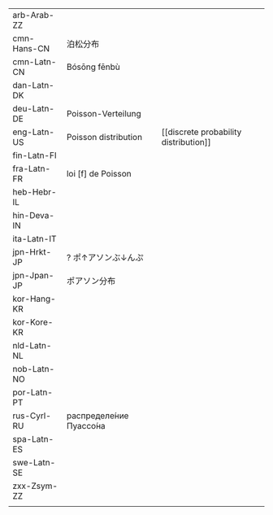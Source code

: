 | | | |
|-|-|-|
| arb-Arab-ZZ |  |  |
| cmn-Hans-CN | 泊松分布 |  |
| cmn-Latn-CN | Bósōng fēnbù |  |
| dan-Latn-DK |  |  |
| deu-Latn-DE | Poisson-Verteilung |  |
| eng-Latn-US | Poisson distribution | [[discrete probability distribution]] |
| fin-Latn-FI |  |  |
| fra-Latn-FR | loi [f] de Poisson |  |
| heb-Hebr-IL |  |  |
| hin-Deva-IN |  |  |
| ita-Latn-IT |  |  |
| jpn-Hrkt-JP | ? ポ↑アソンぶ↓んぷ |  |
| jpn-Jpan-JP | ポアソン分布 |  |
| kor-Hang-KR |  |  |
| kor-Kore-KR |  |  |
| nld-Latn-NL |  |  |
| nob-Latn-NO |  |  |
| por-Latn-PT |  |  |
| rus-Cyrl-RU | распределе́ние Пуассо́на |  |
| spa-Latn-ES |  |  |
| swe-Latn-SE |  |  |
| zxx-Zsym-ZZ |  |  |
|  |  |  |
